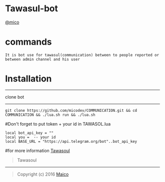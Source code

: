 # Tawasul-bot

[@mico](www.telegram.me/dev_mico)

# commands
```
It is bot use for tawasul(communication) between to people reported or between admin channel and his user
```
# Installation

***
clone bot
***
```
git clone https://github.com/micodev/COMMUNICATION.git && cd COMMUNICATION && ./lua.sh run && ./lua.sh
```

#Don't forget to put token + your id in TAWASOL.lua


```
local bot_api_key = ""
local you =  -- your id
local BASE_URL = "https://api.telegram.org/bot"..bot_api_key

```
#for more information
[Tawasoul](telegram.me/betreibot)

>Tawasoul
--- 
>Copyright (c) 2016 [Maico](www.telegram.me/dev_mico)
